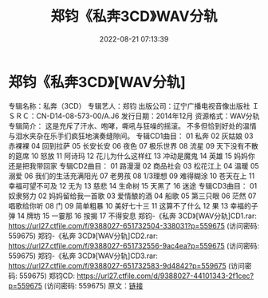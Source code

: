 ﻿---
title: 郑钧《私奔3CD》WAV分轨
date: 2022-08-21 07:13:39
categories: WAV车载音乐、镜像
tags: 华语中文
---
# 郑钧《私奔3CD》[WAV分轨]

专辑名称：私奔（3CD）
专辑艺人：郑钧
出版公司：辽宁广播电视音像出版社
ＩＳＲＣ：CN-D14-08-573-00/A.J6
发行日期：2014年12月
资源格式：WAV分轨
专辑简介：
这是充斥了汗水、咆哮，嘶吼与狂噪的摇滚。
不多但恰到好处的温情与泪水夹杂在乐手们疯狂地演奏缝隙间。
专辑CD1曲目：
01 私奔
02 灰姑娘
03 赤裸裸
04 回到拉萨
05 长安长安
06 夜色
07 极乐世界
08 流星
09 天下没有不散的筵席
10 怒放
11 阿诗玛
12 花儿为什么这样红
13 冲动是魔鬼
14 英雄
15 妈妈你还是把我带回家
专辑CD2曲目：
01 路漫漫
02 商品社会
03 松花江上
04 温暖
05 溺爱
06 我们的生活充满阳光
07 老男孩
08 1/3理想
09 难得糊涂
10 苍天在上
11 幸福可望不可及
12 无为
13 慈悲
14 生命树
15 天黑了
16 迷途
专辑CD3曲目：
01 奴隶努力
02 妈妈留给我一首歌
03 爱情酿的酒
04 船歌
05 第三只眼
06 茫然
07 唱歌给你听
08 门
09 简单粗暴
10 美好七十三
11 这算不了什么
12 果
13 幸福的子弹
14 牌坊
15 一霎那
16 按揭
17 不得安息
郑钧-《私奔 3CD》[WAV分轨]CD1.rar: https://url27.ctfile.com/f/9388027-651732504-338031?p=559675
(访问密码: 559675)
郑钧-《私奔 3CD》[WAV分轨]CD2.rar: https://url27.ctfile.com/f/9388027-651732556-9ac4ea?p=559675
(访问密码: 559675)
郑钧-《私奔 3CD》[WAV分轨]CD3.rar: https://url27.ctfile.com/f/9388027-651732583-9d4842?p=559675
(访问密码: 559675)
郑钧CD: https://url27.ctfile.com/d/9388027-44101343-2f1cec?p=559675
(访问密码: 559675)
原文：[链接](https://blog.sina.com.cn/s/blog_1647c7e7601030yz2.html)